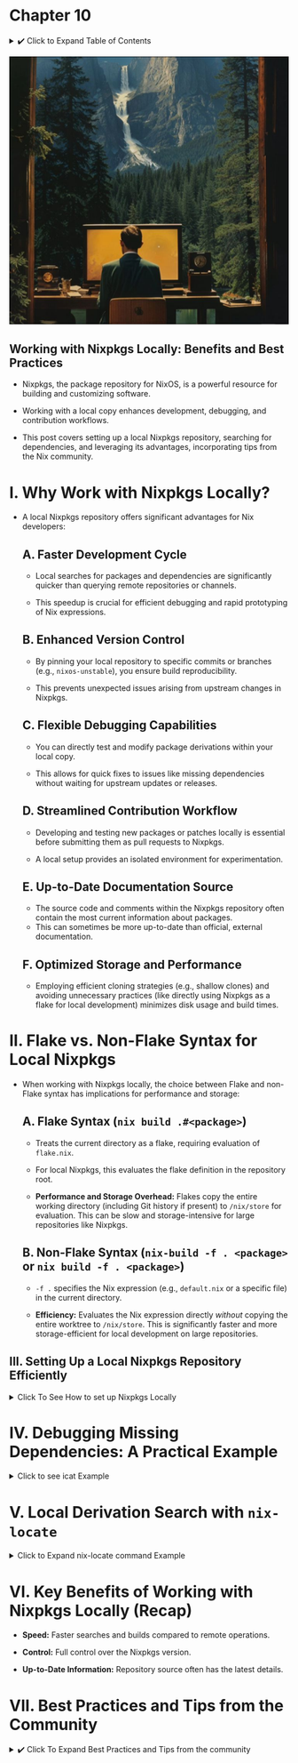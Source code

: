 # Chapter 10

<details>
<summary> ✔️ Click to Expand Table of Contents</summary>

<!-- toc -->

</details>

![gruv18](images/gruv18.png)

## Working with Nixpkgs Locally: Benefits and Best Practices

- Nixpkgs, the package repository for NixOS, is a powerful resource for building
  and customizing software.

- Working with a local copy enhances development, debugging, and contribution
  workflows.

- This post covers setting up a local Nixpkgs repository, searching for
  dependencies, and leveraging its advantages, incorporating tips from the Nix
  community.

# I. Why Work with Nixpkgs Locally?

- A local Nixpkgs repository offers significant advantages for Nix developers:

  ## A. Faster Development Cycle

  - Local searches for packages and dependencies are significantly quicker than
    querying remote repositories or channels.

  - This speedup is crucial for efficient debugging and rapid prototyping of Nix
    expressions.

  ## B. Enhanced Version Control

  - By pinning your local repository to specific commits or branches (e.g.,
    `nixos-unstable`), you ensure build reproducibility.

  - This prevents unexpected issues arising from upstream changes in Nixpkgs.

  ## C. Flexible Debugging Capabilities

  - You can directly test and modify package derivations within your local copy.

  - This allows for quick fixes to issues like missing dependencies without
    waiting for upstream updates or releases.

  ## D. Streamlined Contribution Workflow

  - Developing and testing new packages or patches locally is essential before
    submitting them as pull requests to Nixpkgs.

  - A local setup provides an isolated environment for experimentation.

  ## E. Up-to-Date Documentation Source

  - The source code and comments within the Nixpkgs repository often contain the
    most current information about packages.
  - This can sometimes be more up-to-date than official, external documentation.

  ## F. Optimized Storage and Performance

  - Employing efficient cloning strategies (e.g., shallow clones) and avoiding
    unnecessary practices (like directly using Nixpkgs as a flake for local
    development) minimizes disk usage and build times.

# II. Flake vs. Non-Flake Syntax for Local Nixpkgs

- When working with Nixpkgs locally, the choice between Flake and non-Flake
  syntax has implications for performance and storage:

  ## A. Flake Syntax (`nix build .#<package>`)

  - Treats the current directory as a flake, requiring evaluation of
    `flake.nix`.

  - For local Nixpkgs, this evaluates the flake definition in the repository
    root.

  - **Performance and Storage Overhead:** Flakes copy the entire working
    directory (including Git history if present) to `/nix/store` for evaluation.
    This can be slow and storage-intensive for large repositories like Nixpkgs.

  ## B. Non-Flake Syntax (`nix-build -f . <package>` or `nix build -f . <package>`)

  - `-f .` specifies the Nix expression (e.g., `default.nix` or a specific file)
    in the current directory.

  - **Efficiency:** Evaluates the Nix expression directly _without_ copying the
    entire worktree to `/nix/store`. This is significantly faster and more
    storage-efficient for local development on large repositories.

## III. Setting Up a Local Nixpkgs Repository Efficiently

<details>
<summary>Click To See How to set up Nixpkgs Locally</summary>

- Cloning Nixpkgs requires careful consideration due to its size.

## A.a Initial Clone: Shallow Cloning

It is common to place your local clone in the `/src` directory:

```bash
mkdir src && cd src
```

> ❗ Warning, A shallow clone (`--depth 1`) is not recommended for general
> development or contributing changes back to Nixpkgs via pull requests. It's
> primarily suitable for:
>
> - Quick checks or builds: If you only need to verify a package's current state
>   or build a specific version without needing historical context.
> - CI/CD environments: Where disk space and clone time are critical, and only
>   the latest commit is needed for automated tests or builds.

With that said, to avoid downloading the entire history, perform a shallow
clone:

```bash
git clone [https://github.com/NixOS/nixpkgs](https://github.com/NixOS/nixpkgs) --depth 1
cd nixpkgs
```

## A.b A few Examples exploring Nixpkgs

While in the `nixpkgs` directory, you can check the version of a package:

```bash
nix-instantiate --eval -A openssl.version
"3.4.1"
```

Or to directly edit the file you can use `nix edit`:

```bash
nix edit nixpkgs#openssl
```

It uses the nix registry and `openssl.meta.position` to locate the file.

```bash
man nix3 registry
```

The above command will open the `openssl/default.nix` in your `$EDITOR`.

## A.1 Full Fork and Clone of Nixpkgs

If you want to contribute to Nixpkgs, you need to set up a local version
following the
[Contributing guide](https://github.com/NixOS/nixpkgs/blob/master/CONTRIBUTING.md)

You'll need to, this is directly from the `Contributing.md`:

1. [Fork](https://docs.github.com/en/pull-requests/collaborating-with-pull-requests/working-with-forks/fork-a-repo#forking-a-repository)
   the [Nixpkgs repository](https://github.com/nixos/nixpkgs/)

2. [Clone the forked repo](https://docs.github.com/en/pull-requests/collaborating-with-pull-requests/working-with-forks/fork-a-repo#cloning-your-forked-repository)
   into a local `nixpkgs` directory.

3. [Configure the upstream Nixpkgs repo](https://docs.github.com/en/pull-requests/collaborating-with-pull-requests/working-with-forks/fork-a-repo#configuring-git-to-sync-your-fork-with-the-upstream-repository)

## B. Managing Branches with Worktrees

- Use Git worktrees to manage different branches efficiently:

  ```bash
  git fetch --all --prune --depth=1
  git worktree add -b nixos-unstable nixos-unstable # For just unstable
  ```

- **Explanation of `git worktree`:** Allows multiple working directories
  attached to the same `.git` directory, sharing history and objects but with
  separate checked-out files.

- `git worktree add`: Creates a new working directory for the specified branch
  (`nixos-unstable` in this case).

</details>

# IV. Debugging Missing Dependencies: A Practical Example

<details>
<summary> Click to see icat Example </summary>

- Let's say you're trying to build `icat` locally and encounter a missing
  dependency error:

```nix
nix-build -A icat
# ... (Error log showing "fatal error: X11/Xlib.h: No such file or directory")
```

- The error `fatal error: X11/Xlib.h: No such file or directory` indicates a
  missing X11 dependency.

## A. Online Search with `search.nixos.org`

- The Nixpkgs package search website
  ([https://search.nixos.org/packages](https://search.nixos.org/packages)) is a
  valuable first step.
- However, broad terms like "x11" can yield many irrelevant results.
- **Tip:** Utilize the left sidebar to filter by package sets (e.g., "xorg").

## B. Local Source Code Search with `rg` (ripgrep)

- Familiarity with searching the Nixpkgs source code is crucial for finding
  dependencies.
- Navigate to your local `nixpkgs/` directory and use `rg`:

  ```bash
  rg "x11 =" pkgs # Case-sensitive search
  ```

  **Output:**

  ```
  pkgs/tools/X11/primus/default.nix
  21:  primus = if useNvidia then primusLib_ else primusLib_.override { nvidia_x11 = null; };
  22:  primus_i686 = if useNvidia then primusLib_i686_ else primusLib_i686_.override { nvidia_x11 = null; };

  pkgs/applications/graphics/imv/default.nix
  38:    x11 = [ libGLU xorg.libxcb xorg.libX11 ];
  ```

- Refining the search (case-insensitive):
  ```bash
  rg -i "libx11 =" pkgs
  ```
  **Output:**
  ```
  # ... (Output showing "xorg.libX11")
  ```
- The key result is `xorg.libX11`, which is likely the missing dependency.

  </details>

# V. Local Derivation Search with `nix-locate`

<details>
<summary> Click to Expand nix-locate command Example</summary>

- `nix-locate` (from the `nix-index` package) allows searching for derivations
  on the command line.

  > **Note:** Install `nix-index` and run `nix-index` to create the initial
  > index.

  ```bash
  nix-locate libx11
  # ... (Output showing paths related to libx11)
  ```

- Combining online and local search tools (`search.nixos.org`, `rg`,
  `nix-locate`) provides a comprehensive approach to finding dependencies.

</details>

# VI. Key Benefits of Working with Nixpkgs Locally (Recap)

- **Speed:** Faster searches and builds compared to remote operations.

- **Control:** Full control over the Nixpkgs version.

- **Up-to-Date Information:** Repository source often has the latest details.

# VII. Best Practices and Tips from the Community

<details>
<summary> ✔️ Click To Expand Best Practices and Tips from the community</summary>

- **Rebasing over Merging:** Never merge upstream changes into your local
  branch. Always rebase your branch onto the upstream (e.g., `master` or
  `nixos-unstable`) to avoid accidental large-scale pings in pull requests (Tip
  from `soulsssx3` on Reddit).

- **Tip from `ElvishJErrico`:** Avoid using Nixpkgs directly as a flake for
  local development due to slow copying to `/nix/store` and performance issues
  with garbage collection on large numbers of small files. Use
  `nix build -f . <package>` instead of `nix build .#<package>`.

- **Edge Cases for Flake Syntax:** Flake syntax might be necessary in specific
  scenarios, such as NixOS installer tests where copying the Git history should
  be avoided.

- **Base Changes on `nixos-unstable`:** For better binary cache hits, base your
  changes on the `nixos-unstable` branch instead of `master`. Consider the
  merge-base for staging branches as well.

- **Consider `jujutsu`:** Explore [jj-vcs](https://github.com/jj-vcs/jj), a
  Git-compatible alternative that can offer a more intuitive workflow,
  especially for large monorepos like Nixpkgs. While it has a learning curve, it
  can significantly improve parallel work and branch management.

- [Intro-To-Jujutsu](https://tsawyer87.github.io/posts/intro_to_jujutsu/)

</details>
